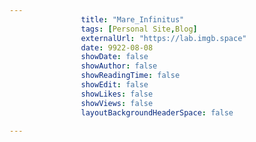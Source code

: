 ---
                title: "Mare_Infinitus"
                tags: [Personal Site,Blog]
                externalUrl: "https://lab.imgb.space"
                date: 9922-08-08
                showDate: false
                showAuthor: false
                showReadingTime: false
                showEdit: false
                showLikes: false
                showViews: false
                layoutBackgroundHeaderSpace: false
                ---
